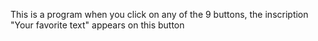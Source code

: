 
This is a program when you click on any of the 9 buttons, the inscription "Your favorite text" appears on this button